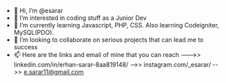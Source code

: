 - 👋 Hi, I’m @esarar
- 👀 I’m interested in coding stuff as a Junior Dev
- 🌱 I’m currently learning Javascript, PHP, CSS. Also learning Codeigniter, MySQL(PDO). 
- 💞️ I’m looking to collaborate on serious projects that can lead me to success
- 📫 Here are the links and email of mine that you can reach
--->> linkedin.com/in/erhan-sarar-8aa819148/ -->> instagram.com/_esarar/ -->> e.sarar11@gmail.com
